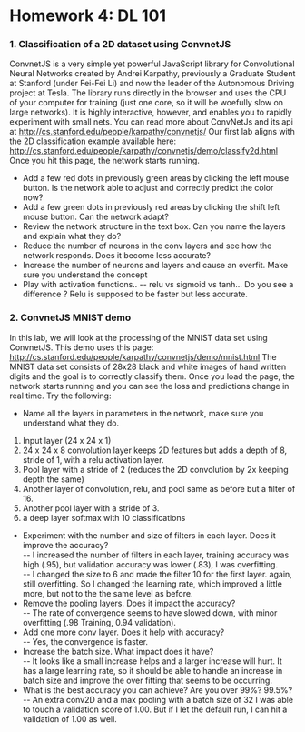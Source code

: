 # Homework 4: DL 101
### 1. Classification of a 2D dataset using ConvnetJS
ConvnetJS is a very simple yet powerful JavaScript library for Convolutional Neural Networks created by Andrei Karpathy, previously a Graduate Student at Stanford (under Fei-Fei Li) and now the leader of the Autonomous Driving project at Tesla. The library runs directly in the browser and uses the CPU of your computer for training (just one core, so it will be woefully slow on large networks). It is highly interactive, however, and enables you to rapidly experiment with small nets. You can read more about ConvNetJs and its api at http://cs.stanford.edu/people/karpathy/convnetjs/ Our first lab aligns with the 2D classification example available here: http://cs.stanford.edu/people/karpathy/convnetjs/demo/classify2d.html Once you hit this page, the network starts running.

* Add a few red dots in previously green areas by clicking the left mouse button. Is the network able to adjust and correctly predict the color now?
* Add a few green dots in previously red areas by clicking the shift left mouse button. Can the network adapt?
* Review the network structure in the text box. Can you name the layers and explain what they do?
* Reduce the number of neurons in the conv layers and see how the network responds. Does it become less accurate?
* Increase the number of neurons and layers and cause an overfit. Make sure you understand the concept
* Play with activation functions.. -- relu vs sigmoid vs tanh... Do you see a difference ? Relu is supposed to be faster but less accurate.
### 2. ConvnetJS MNIST demo
In this lab, we will look at the processing of the MNIST data set using ConvnetJS. This demo uses this page: http://cs.stanford.edu/people/karpathy/convnetjs/demo/mnist.html The MNIST data set consists of 28x28 black and white images of hand written digits and the goal is to correctly classify them. Once you load the page, the network starts running and you can see the loss and predictions change in real time. Try the following:

* Name all the layers in parameters in the network, make sure you understand what they do.
1. Input layer (24 x 24 x 1)
2. 24 x 24 x 8 convolution layer keeps 2D features but adds a depth of 8, stride of 1, with a relu activation layer.
3. Pool layer with a stride of 2 (reduces the 2D convolution by 2x keeping depth the same)
4. Another layer of convolution, relu, and pool same as before but a filter of 16.
5. Another pool layer with a stride of 3.
6. a deep layer softmax with 10 classifications
* Experiment with the number and size of filters in each layer. Does it improve the accuracy?  
-- I increased the number of filters in each layer, training accuracy was high (.95), but validation accuracy was lower (.83), I was overfitting.  
-- I changed the size to 6 and made the filter 10 for the first layer. again, still overfitting. So I changed the learning rate, which improved a little more, but not to the the same level as before.  
* Remove the pooling layers. Does it impact the accuracy?  
-- The rate of convergence seems to have slowed down, with minor overfitting (.98 Training, 0.94 validation).
* Add one more conv layer. Does it help with accuracy?  
-- Yes, the convergence is faster.  
* Increase the batch size. What impact does it have?  
-- It looks like a small increase helps and a larger increase will hurt. It has a large learning rate, so it should be able to handle an increase in batch size and improve the over fitting that seems to be occurring.
* What is the best accuracy you can achieve? Are you over 99%? 99.5%?  
-- An extra conv2D and a max pooling with a batch size of 32 I was able to touch a validation score of 1.00.  But if I let the default run, I can hit a validation of 1.00 as well.

